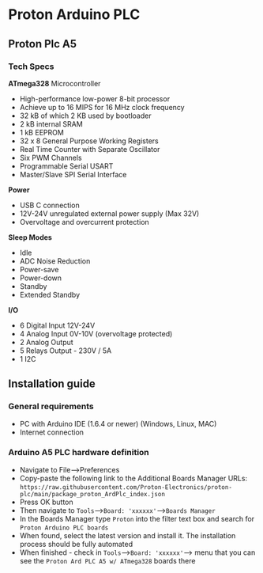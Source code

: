 # Proton Arduino PLC

## Proton Plc A5 

### Tech Specs

**ATmega328** Microcontroller  
- High-performance low-power 8-bit processor
- Achieve up to 16 MIPS for 16 MHz clock frequency
- 32 kB of which 2 KB used by bootloader
- 2 kB internal SRAM
- 1 kB EEPROM
- 32 x 8 General Purpose Working Registers
- Real Time Counter with Separate Oscillator
- Six PWM Channels
- Programmable Serial USART
- Master/Slave SPI Serial Interface

**Power**  
- USB C connection
- 12V-24V unregulated external power supply (Max 32V)
- Overvoltage and overcurrent protection

**Sleep Modes**  
- Idle
- ADC Noise Reduction
- Power-save
- Power-down
- Standby
- Extended Standby

**I/O**  
- 6 Digital Input 12V-24V
- 4 Analog Input 0V-10V (overvoltage protected)
- 2 Analog Output
- 5 Relays Output - 230V / 5A
- 1 I2C 

## Installation guide

### General requirements

* PC with Arduino IDE (1.6.4 or newer) (Windows, Linux, MAC)
* Internet connection

### Arduino A5 PLC hardware definition

* Navigate to File–>Preferences
* Copy-paste the following link to the Additional Boards Manager URLs: `https://raw.githubusercontent.com/Proton-Electronics/proton-plc/main/package_proton_ArdPlc_index.json`
* Press OK button
* Then navigate to `Tools`–>`Board: 'xxxxxx'`–>`Boards Manager`
* In the Boards Manager type `Proton` into the filter text box and search for `Proton Arduino PLC boards`
* When found, select the latest version and install it. The installation process should be fully automated
* When finished - check in `Tools`–>`Board: 'xxxxxx'`–> menu that you can see the `Proton Ard PLC A5 w/ ATmega328` boards there
